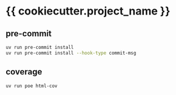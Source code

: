 # {{ cookiecutter.project_name }}


## pre-commit

```bash
uv run pre-commit install
uv run pre-commit install --hook-type commit-msg
```

## coverage

```bash
uv run poe html-cov
```
